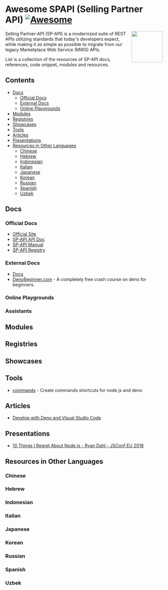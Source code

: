 # Awesome SPAPI (Selling Partner API) [![Awesome](https://sellingpartnerapi.dev/badge.svg)](https://sellingpartnerapi.dev/)

[<img src="sellingpartnerapi-logo.png" align="right" width="100">](https://sellingpartnerapi.dev)

Selling Partner-API (SP-API) is a modernized suite of REST APIs utilizing standards that today's developers expect, while making it as simple as possible to migrate from our legacy Marketplace Web Service (MWS) APIs.

List is a collection of the resources of SP-API docs, references, code snippet, modules and resources.

## Contents

- [Docs](#docs)
  - [Official Docs](#official-docs)
  - [External Docs](#external-docs)
  - [Online Playgrounds](#online-playgrounds)
- [Modules](#modules)
- [Registries](#registries)
- [Showcases](#showcases)
- [Tools](#tools)
- [Articles](#articles)
- [Presentations](#presentations)
- [Resources in Other Languages](#resources-in-other-languages)
  - [Chinese](#chinese)
  - [Hebrew](#hebrew)
  - [Indonesian](#indonesian)
  - [Italian](#italian)
  - [Japanese](#japanese)
  - [Korean](#korean)
  - [Russian](#russian)
  - [Spanish](#spanish)
  - [Uzbek](#uzbek)

## Docs

### Official Docs

- [Official Site](https://github.com/amzn/)
- [SP-API API Doc](https://github.com/amzn/selling-partner-api-docs)
- [SP-API Manual](https://deno.land/manual)
- [SP-API Registry](https://deno.land/x/)

### External Docs

- [Docs](https://denolib.github.io/v8-docs/)
- [DenoBeginner.com](https://DenoBeginner.com) - A completely free crash course on deno for beginners.

### Online Playgrounds


### Assistants


## Modules


## Registries



## Showcases


## Tools

- [commands](https://github.com/buttercubz/commands) - Create commands shortcuts for node js and deno

## Articles

- [Develop with Deno and Visual Studio Code](https://medium.com/@kitsonk/develop-with-deno-and-visual-studio-code-225ce7c5b1ba)


## Presentations

- [10 Things I Regret About Node.js - Ryan Dahl - JSConf EU 2018](https://www.youtube.com/watch?v=M3BM9TB-8yA)


## Resources in Other Languages

### Chinese

### Hebrew

### Indonesian

### Italian

### Japanese

### Korean

### Russian

### Spanish

### Uzbek

